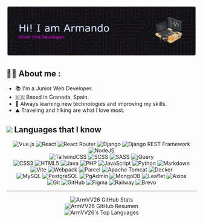 <p align="center">
    <img src="./img/Armando-Header.png">
</p>

## 🧑🏽 About me :
  - 📚 I'm a Junior Web Developer.
  - 🇪🇸  Based in Granada, Spain.
  - 🌱 Always learning new technologies and improving my skills.
  - ⛰️ Traveling and hiking are what I love most.

## <img width="25" src="https://media0.giphy.com/media/v1.Y2lkPTc5MGI3NjExNW52bmM0NjU3aWFveTl5bWVzbzdkNTJpbjJ1dXBpbmlqaGQ5YWN6bSZlcD12MV9pbnRlcm5hbF9naWZfYnlfaWQmY3Q9cw/Zebztgv7jmkoLe1DoY/giphy.gif"> Languages that I know

<div align="center">

   ![Vue.js](https://img.shields.io/badge/Vue.js-35495E?style=for-the-badge&logo=vuedotjs&logoColor=4FC08D)
   ![React](https://img.shields.io/badge/React-20232A?style=for-the-badge&logo=react&logoColor=61DAFB)
   ![React Router](https://img.shields.io/badge/React_Router-CA4245?style=for-the-badge&logo=react-router&logoColor=white)
   ![Django](https://img.shields.io/badge/Django-092E20?style=for-the-badge&logo=django&logoColor=white)
   ![Django REST Framework](https://img.shields.io/badge/DRF-FF1709?style=for-the-badge&logo=django&logoColor=white) 
   ![NodeJS](https://img.shields.io/badge/node.js-6DA55F?style=for-the-badge&logo=node.js&logoColor=white)
   <br>
   ![TailwindCSS](https://img.shields.io/badge/tailwindcss-%2338B2AC.svg?style=for-the-badge&logo=tailwind-css&logoColor=white)
   ![SCSS](https://img.shields.io/badge/SCSS-CC6699?style=for-the-badge&logo=sass&logoColor=white)
   ![SASS](https://img.shields.io/badge/SASS-hotpink.svg?style=for-the-badge&logo=SASS&logoColor=white)
   ![jQuery](https://img.shields.io/badge/jquery-%230769AD.svg?style=for-the-badge&logo=jquery&logoColor=white)
   <br>
   ![CSS3](https://img.shields.io/badge/css3-%231572B6.svg?style=for-the-badge&logo=css3&logoColor=white)
   ![HTML5](https://img.shields.io/badge/html5-%23E34F26.svg?style=for-the-badge&logo=html5&logoColor=white)
   ![Java](https://img.shields.io/badge/java-%23ED8B00.svg?style=for-the-badge&logo=openjdk&logoColor=white)
   ![PHP](https://img.shields.io/badge/php-%23777BB4.svg?style=for-the-badge&logo=php&logoColor=white)
   ![JavaScript](https://img.shields.io/badge/javascript-%23323330.svg?style=for-the-badge&logo=javascript&logoColor=%23F7DF1E)
   ![Python](https://img.shields.io/badge/python-3670A0?style=for-the-badge&logo=python&logoColor=ffdd54)
   ![Markdown](https://img.shields.io/badge/markdown-%23000000.svg?style=for-the-badge&logo=markdown&logoColor=white)
   <br>
   ![Vite](https://img.shields.io/badge/Vite-646CFF?style=for-the-badge&logo=Vite&logoColor=white)
   ![Webpack](https://img.shields.io/badge/webpack-%238DD6F9.svg?style=for-the-badge&logo=webpack&logoColor=black)
   ![Parcel](https://img.shields.io/badge/Parcel-%23FF9B00.svg?style=for-the-badge&logo=parcel&logoColor=white)
   ![Apache Tomcat](https://img.shields.io/badge/apache%20tomcat-%23F8DC75.svg?style=for-the-badge&logo=apache-tomcat&logoColor=black)
   ![Docker](https://img.shields.io/badge/Docker-2496ED?style=for-the-badge&logo=docker&logoColor=white)
   <br>
   ![MySQL](https://img.shields.io/badge/mysql-4479A1.svg?style=for-the-badge&logo=mysql&logoColor=white) 
   ![PostgreSQL](https://img.shields.io/badge/PostgreSQL-4169E1?style=for-the-badge&logo=postgresql&logoColor=white) 
   ![PgAdmin](https://img.shields.io/badge/PgAdmin-4479A1?style=for-the-badge&logo=postgresql&logoColor=white)
   ![MongoDB](https://img.shields.io/badge/-MongoDB-13aa52?style=for-the-badge&logo=mongodb&logoColor=white)
   ![Leaflet](https://img.shields.io/badge/Leaflet-199900?style=for-the-badge&logo=leaflet&logoColor=white)
   ![Axios](https://img.shields.io/badge/Axios-5A29E4?style=for-the-badge&logo=axios&logoColor=white)
   <br>
   ![Git](https://img.shields.io/badge/git-%23F05033.svg?style=for-the-badge&logo=git&logoColor=white)
   ![GitHub](https://img.shields.io/badge/github-%23121011.svg?style=for-the-badge&logo=github&logoColor=white)
   ![Figma](https://img.shields.io/badge/figma-%23F24E1E.svg?style=for-the-badge&logo=figma&logoColor=white)
   ![Railway](https://img.shields.io/badge/Railway-000000?style=for-the-badge&logo=railway&logoColor=white) 
   ![Brevo](https://img.shields.io/badge/-Brevo-0B996E?style=for-the-badge&logo=brevo&logoColor=white)
   
</div>

---

<div align="center">

   ![ArmVV26 GitHub Stats](https://github-readme-stats.vercel.app/api?username=armvv26&theme=midnight-purple&hide_border=false&include_all_commits=true&count_private=false)<br>
   ![ArmVV26 GitHub Resumen](https://nirzak-streak-stats.vercel.app/?user=armvv26&theme=midnight-purple&hide_border=false)<br>
   ![ArmVV26's Top Languages](https://github-readme-stats.vercel.app/api/top-langs/?username=armvv26&theme=midnight-purple&hide_border=false&include_all_commits=true&count_private=false&layout=compact)

</div>
